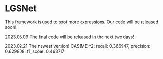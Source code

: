 # LGSNet
This framework is used to spot more expressions.
Our code will be released soon!

2023.03.09
The final code will be released in the next two days!

2023.02.21
The newest version!
CAS(ME)^2: recall: 0.366947, precision: 0.629808, f1_score: 0.463717 

